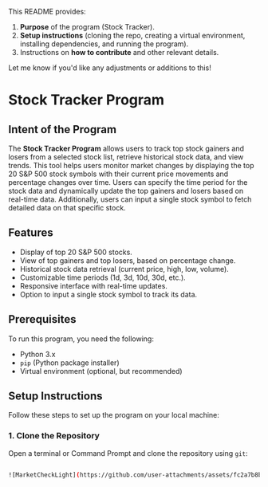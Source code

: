 This README provides:
1. **Purpose** of the program (Stock Tracker).
2. **Setup instructions** (cloning the repo, creating a virtual environment, installing dependencies, and running the program).
3. Instructions on **how to contribute** and other relevant details.

Let me know if you'd like any adjustments or additions to this!

# Stock Tracker Program

## Intent of the Program

The **Stock Tracker Program** allows users to track top stock gainers and losers from a selected stock list, retrieve historical stock data, and view trends. This tool helps users monitor market changes by displaying the top 20 S&P 500 stock symbols with their current price movements and percentage changes over time. Users can specify the time period for the stock data and dynamically update the top gainers and losers based on real-time data. Additionally, users can input a single stock symbol to fetch detailed data on that specific stock.

## Features
- Display of top 20 S&P 500 stocks.
- View of top gainers and top losers, based on percentage change.
- Historical stock data retrieval (current price, high, low, volume).
- Customizable time periods (1d, 3d, 10d, 30d, etc.).
- Responsive interface with real-time updates.
- Option to input a single stock symbol to track its data.

## Prerequisites

To run this program, you need the following:
- Python 3.x
- `pip` (Python package installer)
- Virtual environment (optional, but recommended)

## Setup Instructions

Follow these steps to set up the program on your local machine:

### 1. Clone the Repository

Open a terminal or Command Prompt and clone the repository using `git`:
```bash

![MarketCheckLight](https://github.com/user-attachments/assets/fc2a7b8b-d571-492d-af19-a43eaad01928) ![MarketCheckDark](https://github.com/user-attachments/assets/0751e5bc-bde9-453c-90c9-be8dcc777da0) ![MarketCheckDarkLoad](https://github.com/user-attachments/assets/9389327a-4ecb-403a-9200-7f75aefe4ae5)
